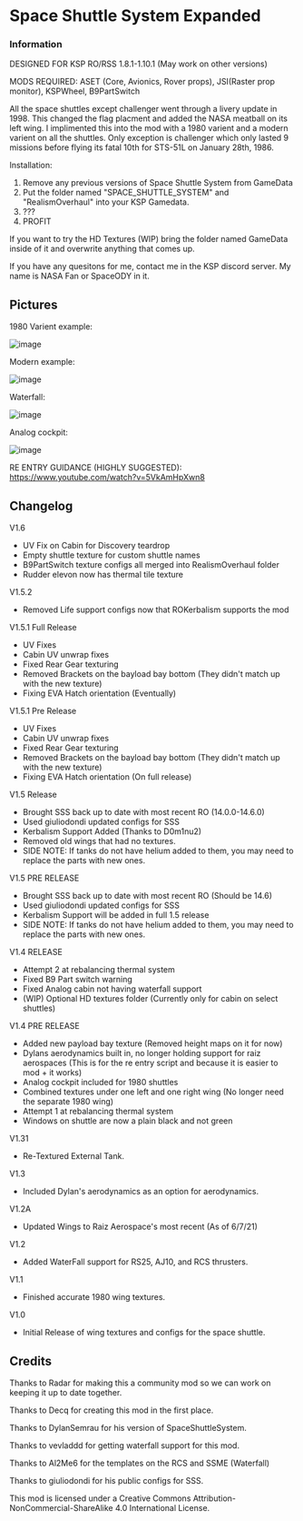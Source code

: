 # Space Shuttle System Expanded

### Information

DESIGNED FOR KSP RO/RSS 1.8.1-1.10.1 (May work on other versions)

MODS REQUIRED: ASET (Core, Avionics, Rover props), JSI(Raster prop monitor), KSPWheel, B9PartSwitch

All the space shuttles except challenger went through a livery update in 1998. This changed the flag placment and added the NASA meatball on its left wing. I implimented this into the mod with a 1980 varient and a modern varient on all the shuttles. Only exception is challenger which only lasted 9 missions before flying its fatal 10th for STS-51L on January 28th, 1986.

Installation: 
1. Remove any previous versions of Space Shuttle System from GameData
2. Put the folder named "SPACE_SHUTTLE_SYSTEM" and "RealismOverhaul" into your KSP Gamedata.
4. ???
5. PROFIT

If you want to try the HD Textures (WIP) bring the folder named GameData inside of it and overwrite anything that comes up.


If you have any quesitons for me, contact me in the KSP discord server. My name is NASA Fan or SpaceODY in it.

## Pictures

1980 Varient example:

![image](https://user-images.githubusercontent.com/77604027/125873830-b5fb5244-7fab-4072-9ce4-8dfdba49dc01.png)


Modern example:

![image](https://user-images.githubusercontent.com/77604027/125873844-907d5fb8-f30a-40bc-96b8-f07317793b5c.png)


Waterfall:

![image](https://user-images.githubusercontent.com/77604027/119230950-20c4a480-bae4-11eb-84ee-97c4ff28bbe4.png)

Analog cockpit:

![image](https://user-images.githubusercontent.com/77604027/125873852-e1723aa5-1a5b-4074-b5c0-00f2511f0817.png)


RE ENTRY GUIDANCE (HIGHLY SUGGESTED): https://www.youtube.com/watch?v=5VkAmHpXwn8

## Changelog
V1.6
- UV Fix on Cabin for Discovery teardrop
- Empty shuttle texture for custom shuttle names
- B9PartSwitch texture configs all merged into RealismOverhaul folder
- Rudder elevon now has thermal tile texture

V1.5.2
- Removed Life support configs now that ROKerbalism supports the mod

V1.5.1 Full Release
- UV Fixes
- Cabin UV unwrap fixes
- Fixed Rear Gear texturing
- Removed Brackets on the bayload bay bottom (They didn't match up with the new texture)
- Fixing EVA Hatch orientation (Eventually)

V1.5.1 Pre Release
- UV Fixes
- Cabin UV unwrap fixes
- Fixed Rear Gear texturing
- Removed Brackets on the bayload bay bottom (They didn't match up with the new texture)
- Fixing EVA Hatch orientation (On full release)

V1.5 Release
- Brought SSS back up to date with most recent RO (14.0.0-14.6.0)
- Used giuliodondi updated configs for SSS
- Kerbalism Support Added (Thanks to D0m1nu2)
- Removed old wings that had no textures.
- SIDE NOTE: If tanks do not have helium added to them, you may need to replace the parts with new ones.

V1.5 PRE RELEASE
- Brought SSS back up to date with most recent RO (Should be 14.6)
- Used giuliodondi updated configs for SSS
- Kerbalism Support will be added in full 1.5 release
- SIDE NOTE: If tanks do not have helium added to them, you may need to replace the parts with new ones.

V1.4 RELEASE
- Attempt 2 at rebalancing thermal system
- Fixed B9 Part switch warning
- Fixed Analog cabin not having waterfall support
- (WIP) Optional HD textures folder (Currently only for cabin on select shuttles)

V1.4 PRE RELEASE
- Added new payload bay texture (Removed height maps on it for now)
- Dylans aerodynamics built in, no longer holding support for raiz aerospaces (This is for the re entry script and because it is easier to mod + it works)
- Analog cockpit included for 1980 shuttles
- Combined textures under one left and one right wing (No longer need the separate 1980 wing)
- Attempt 1 at rebalancing thermal system
- Windows on shuttle are now a plain black and not green

V1.31
- Re-Textured External Tank.

V1.3
- Included Dylan's aerodynamics as an option for aerodynamics.

V1.2A
- Updated Wings to Raiz Aerospace's most recent (As of 6/7/21)

V1.2

- Added WaterFall support for RS25, AJ10, and RCS thrusters.

V1.1

- Finished accurate 1980 wing textures.


V1.0

- Initial Release of wing textures and configs for the space shuttle.



## Credits
Thanks to Radar for making this a community mod so we can work on keeping it up to date together.

Thanks to Decq for creating this mod in the first place.

Thanks to DylanSemrau for his version of SpaceShuttleSystem.

Thanks to vevladdd for getting waterfall support for this mod.

Thanks to Al2Me6 for the templates on the RCS and SSME (Waterfall)

Thanks to giuliodondi for his public configs for SSS.


This mod is licensed under a Creative Commons Attribution-NonCommercial-ShareAlike 4.0 International License.
